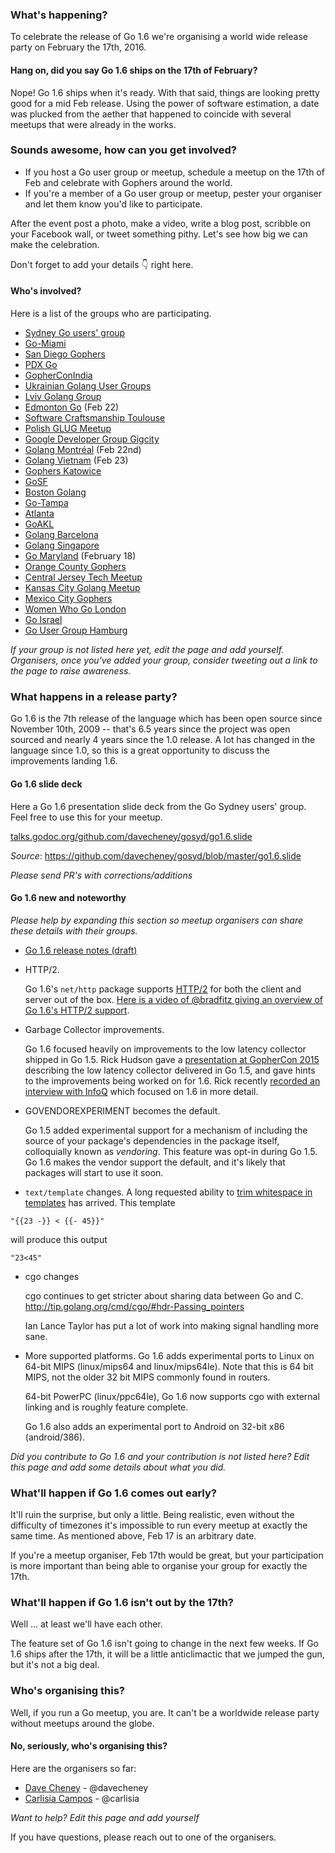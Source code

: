 ### What's happening?
To celebrate the release of Go 1.6 we're organising a world wide release party on February the 17th, 2016. 

#### Hang on, did you say Go 1.6 ships on the 17th of February?
Nope! Go 1.6 ships when it's ready. With that said, things are looking pretty good for a mid Feb release. Using the power of software estimation, a date was plucked from the aether that happened to coincide with several meetups that were already in the works.

### Sounds awesome, how can you get involved?
- If you host a Go user group or meetup, schedule a meetup on the 17th of Feb and celebrate with Gophers around the world.
- If you're a member of a Go user group or meetup, pester your organiser and let them know you'd like to participate.

After the event post a photo, make a video, write a blog post, scribble on your Facebook wall, or tweet something pithy. Let's see how big we can make the celebration.

Don't forget to add your details :point_down: right here.

#### Who's involved?
Here is a list of the groups who are participating.
- [Sydney Go users' group](http://www.meetup.com/golang-syd/events/228276309/)
- [Go-Miami](http://www.meetup.com/Go-Miami/events/228280324/)
- [San Diego Gophers](http://www.meetup.com/sdgophers/events/228129827/)
- [PDX Go](http://www.meetup.com/PDX-Go/events/228220792/)
- [GopherConIndia](http://www.gophercon.in/)
- [Ukrainian Golang User Groups](http://www.meetup.com/uagolang/events/228343484/)
- [Lviv Golang Group](http://www.meetup.com/Lviv-Golang-Group/events/228344940/)
- [Edmonton Go](https://edmontongo.org/) (Feb 22)
- [Software Craftsmanship Toulouse](http://www.meetup.com/fr-FR/Software-Craftsmanship-Toulouse/events/228285655/)
- [Polish GLUG Meetup](http://www.meetup.com/GoLang-User-Group-Wroclaw/events/228369658/)
- [Google Developer Group Gigcity](http://www.meetup.com/GDG-Gigcity/events/228373161/)
- [Golang Montréal](https://golangmontreal.org) (Feb 22nd)
- [Golang Vietnam](https://www.facebook.com/events/1651152271814093/) (Feb 23)
- [Gophers Katowice](http://www.meetup.com/Gophers-Katowice/events/228375778/)
- [GoSF](http://www.meetup.com/golangsf/events/226090306/)
- [Boston Golang](http://www.meetup.com/Boston-Go-lang-User-Group/events/228398963/)
- [Go-Tampa](http://www.meetup.com/Go-Tampa/events/227365472/)
- [Atlanta](http://www.meetup.com/Go-Users-Group-Atlanta/events/228336134/)
- [GoAKL](http://www.meetup.com/Go-AKL/events/228436705/)
- [Golang Barcelona](http://www.meetup.com/es-ES/Golang-Barcelona/events/228438675/)
- [Golang Singapore](http://www.meetup.com/golangsg/events/228148961/)
- [Go Maryland](http://www.meetup.com/Go-Maryland/events/228445301/) (February 18)
- [Orange County Gophers](http://www.meetup.com/Orange-County-Gophers/events/228458630/)
- [Central Jersey Tech Meetup](http://www.meetup.com/Central-Jersey-Tech-Meetup/events/228461491/)
- [Kansas City Golang Meetup](http://www.meetup.com/Kansas-City-Go-lang-Meetup/events/228467750/)
- [Mexico City Gophers](http://www.meetup.com/GophersMX/events/228478343/)
- [Women Who Go London](http://www.meetup.com/Women-Who-Go-London/events/228254901/)
- [Go Israel](http://www.meetup.com/Go-Israel/events/228520409/)
- [Go User Group Hamburg](http://www.meetup.com/Go-User-Group-Hamburg/events/228370048/)

_If your group is not listed here yet, edit the page and add yourself._
_Organisers, once you've added your group, consider tweeting out a link to the page to raise awareness._

### What happens in a release party?
Go 1.6 is the 7th release of the language which has been open source since November 10th, 2009 -- that's 6.5 years since the project was open sourced and nearly 4 years since the 1.0 release.
A lot has changed in the language since 1.0, so this is a great opportunity to discuss the improvements landing 1.6.


#### Go 1.6 slide deck
Here a Go 1.6 presentation slide deck from the Go Sydney users' group. Feel free to use this for your meetup.

[talks.godoc.org/github.com/davecheney/gosyd/go1.6.slide](http://talks.godoc.org/github.com/davecheney/gosyd/go1.6.slide)

_Source_: https://github.com/davecheney/gosyd/blob/master/go1.6.slide

_Please send PR's with corrections/additions_

#### Go 1.6 new and noteworthy

_Please help by expanding this section so meetup organisers can share these details with their groups._

- [Go 1.6 release notes (draft)](http://tip.golang.org/doc/go1.6)
- HTTP/2.

  Go 1.6's `net/http` package supports [HTTP/2](https://http2.golang.org/) for both the client and server out of the box.
  [Here is a video of @bradfitz giving an overview of Go 1.6's HTTP/2 support](https://www.youtube.com/watch?v=gukAZO1fqZQ).
- Garbage Collector improvements.

  Go 1.6 focused heavily on improvements to the low latency collector shipped in Go 1.5.
  Rick Hudson gave a [presentation at GopherCon 2015](https://www.youtube.com/watch?v=aiv1JOfMjm0) describing the low latency collector delivered in Go 1.5, and gave hints to the improvements being worked on for 1.6.
  Rick recently [recorded an interview with InfoQ](http://www.infoq.com/interviews/hudson-go-gc) which focused on 1.6 in more detail.
- GOVENDOREXPERIMENT becomes the default.

  Go 1.5 added experimental support for a mechanism of including the source of your package's dependencies in the package itself, colloquially known as _vendoring_. This feature was opt-in during Go 1.5.
  Go 1.6 makes the vendor support the default, and it's likely that packages will start to use it soon.

- `text/template` changes.
  A long requested ability to [trim whitespace in templates](http://tip.golang.org/pkg/text/template/#hdr-Text_and_spaces) has arrived. This template 

 `"{{23 -}} < {{- 45}}"`

 will produce this output

 `"23<45"` 

- cgo changes

  cgo continues to get stricter about sharing data between Go and C. http://tip.golang.org/cmd/cgo/#hdr-Passing_pointers

  Ian Lance Taylor has put a lot of work into making signal handling more sane. 

- More supported platforms.
  Go 1.6 adds experimental ports to Linux on 64-bit MIPS (linux/mips64 and linux/mips64le). Note that this is 64 bit MIPS, not the older 32 bit MIPS commonly found in routers.

  64-bit PowerPC (linux/ppc64le), Go 1.6 now supports cgo with external linking and is roughly feature complete.

  Go 1.6 also adds an experimental port to Android on 32-bit x86 (android/386). 

_Did you contribute to Go 1.6 and your contribution is not listed here? Edit this page and add some details about what you did._

### What'll happen if Go 1.6 comes out early?
It'll ruin the surprise, but only a little. Being realistic, even without the difficulty of timezones it's impossible to run every meetup at exactly the same time. As mentioned above, Feb 17 is an arbitrary date.

If you're a meetup organiser, Feb 17th would be great, but your participation is more important than being able to organise your group for exactly the 17th.

### What'll happen if Go 1.6 isn't out by the 17th?
Well ... at least we'll have each other. 

The feature set of Go 1.6 isn't going to change in the next few weeks. If Go 1.6 ships after the 17th, it will be a little anticlimactic that we jumped the gun, but it's not a big deal.

### Who's organising this?
Well, if you run a Go meetup, you are. It can't be a worldwide release party without meetups around the globe.

#### No, seriously, who's organising this?
Here are the organisers so far:
- [Dave Cheney](mailto://dave@cheney.net) - @davecheney
- [Carlisia Campos](mailto://carlisia@golangbridge.org) - @carlisia

_Want to help? Edit this page and add yourself_

If you have questions, please reach out to one of the organisers.